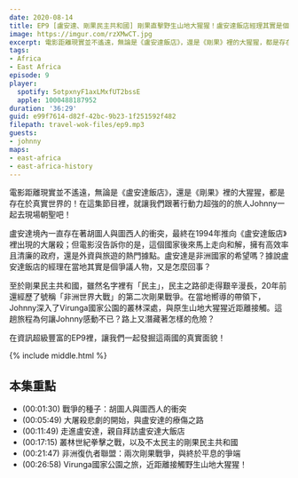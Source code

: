 ```yaml
---
date: 2020-08-14
title: EP9 [盧安達、剛果民主共和國] 剛果直擊野生山地大猩猩！盧安達飯店經理其實是個爭議人物？ ft. Johnny
image: https://imgur.com/rzXMwCT.jpg
excerpt: 電影距離現實並不遙遠，無論是《盧安達飯店》，還是《剛果》裡的大猩猩，都是存在於真實世界的！在這集節目裡，就讓我們跟著行動力超強的的旅人Johnny一起去現場朝聖吧！
tags:
- Africa
- East Africa
episode: 9
player:
  spotify: 5otpxnyF1axLMxfUT2bssE
  apple: 1000488187952
duration: '36:29'
guid: e99f7614-d82f-42bc-9b23-1f251592f482
filepath: travel-wok-files/ep9.mp3
guests:
- johnny
maps:
- east-africa
- east-africa-history
---
```


電影距離現實並不遙遠，無論是《盧安達飯店》，還是《剛果》裡的大猩猩，都是存在於真實世界的！在這集節目裡，就讓我們跟著行動力超強的的旅人Johnny一起去現場朝聖吧！

盧安達境內一直存在著胡圖人與圖西人的衝突，最終在1994年推向《盧安達飯店》裡出現的大屠殺；但電影沒告訴你的是，這個國家後來馬上走向和解，擁有高效率且清廉的政府，還是外資與旅遊的熱門據點。盧安達是非洲國家的希望嗎？據說盧安達飯店的經理在當地其實是個爭議人物，又是怎麼回事？

至於剛果民主共和國，雖然名字裡有「民主」，民主之路卻走得艱辛漫長，20年前還經歷了號稱「非洲世界大戰」的第二次剛果戰爭。在當地嚮導的帶領下，Johnny深入了Virunga國家公園的叢林深處，與原生山地大猩猩近距離接觸。這趟旅程為何讓Johnny感動不已？路上又潛藏著怎樣的危險？

在資訊超級豐富的EP9裡，讓我們一起發掘這兩國的真實面貌！



{% include middle.html %}

## 本集重點
* (00:01:30) 戰爭的種子：胡圖人與圖西人的衝突
* (00:05:49) 大屠殺悲劇的開始，與盧安達的療傷之路
* (00:11:49) 走進盧安達，親自拜訪盧安達大飯店
* (00:17:15) 叢林世紀拳擊之戰，以及不太民主的剛果民主共和國
* (00:21:47) 非洲復仇者聯盟：兩次剛果戰爭，與終於平息的爭端
* (00:26:58) Virunga國家公園之旅，近距離接觸野生山地大猩猩！
